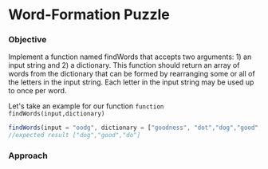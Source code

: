 # Word-Formation Puzzle 

### Objective

Implement a function named findWords that accepts two arguments: 1) an input string and 2) a dictionary. 
This function should return an array of words from the dictionary that can be formed by rearranging some or all of the letters in the input string. 
Each letter in the input string may be used up to once per word.

Let's take an example for our function `function findWords(input,dictionary)`

```javascript
findWords(input = "oodg", dictionary = ["goodness", "dot","dog","good","do"])
//expected result ["dog","good","do"]
```

### Approach






